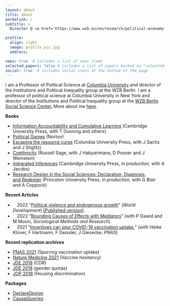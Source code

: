 ```yaml
---
layout: about
title: about
permalink: /
subtitle: > 
  Director @ <a href='https://www.wzb.eu/en/research/political-economy-of-development/institutions-and-political-inequality'>WZB Berlin</a> • Professor @ <a href='https://polisci.columbia.edu/'>Columbia University</a>

profile:
  align: right
  image: profile_pic.jpg
  address: 

news: true  # includes a list of news items
selected_papers: false # includes a list of papers marked as "selected={true}"
social: true  # includes social icons at the bottom of the page
---
```


I am a Professor of Political Science at <a href='https://polisci.columbia.edu/'>Columbia University</a> and director of the Institutions and Political Inequality group at the WZB Berlin. 
I am a professor of political science at Columbia University in New York and director of the Institutions and Political Inequality group at the <a href="https://wzb.eu/en">WZB Berlin Social Science Center.</a> More about me <a href="http://macartan.nyc/?page_id=394">here</a>.


<strong>Books</strong>
<ul>
 	<li><a href="https://www.cambridge.org/core/books/information-accountability-and-cumulative-learning/45DD58C16ED29DFFA9D69F0CF740EFB4">Information Accountability and Cumulative Learning</a> (Cambridge University Press, with T Dunning and others)</li>
 	<li><a href="https://www.wwnorton.co.uk/books/9780393263336-political-games">Political Games</a> (Norton)</li>
 	<li><a href="http://cup.columbia.edu/book/escaping-the-resource-curse/9780231141963">Escaping the resource curse</a> (Columbia University Press, with J Sachs and J Stiglitz)</li>
 	<li><a href="https://www.russellsage.org/publications/coethnicity-0">Coethnicity</a> (Russell Sage, with J Habyarimana, D Posner and J Weinstein)</li>
 	<li><span style="text-decoration: underline;">Integrated Inferences</span> (Cambridge University Press, <em>in production, </em>with A Jacobs)</li>
 	<li><span style="text-decoration: underline;"><span class="il">Research</span> Design in the Social Sciences: Declaration, Diagnosis, <span class="il">and</span> Redesign</span> (Princeton University Press, <em>in production, </em>with G Blair and A Coppock)</li>
</ul>
<strong>Recent Articles</strong>
<ul>
 	<li><img class="alignnone wp-image-611" src="http://macartan.nyc/wp-content/uploads/2021/08/655px-Open_Access_logo_PLoS_white.svg_-192x300.png" alt="" width="9" height="15" /> 2022 “<a href="http://macartan.nyc/wp-content/uploads/2022/10/political_violence_growth_preprint.pdf">Political violence and endogenous growth</a>” (<em>World Development</em>) <a href="https://www.sciencedirect.com/science/article/abs/pii/S0305750X22001838">[Published version]</a>.</li>
 	<li><img class="alignnone wp-image-611" src="http://macartan.nyc/wp-content/uploads/2021/08/655px-Open_Access_logo_PLoS_white.svg_-192x300.png" alt="" width="9" height="15" /> 2022 “<a href="http://macartan.nyc/wp-content/uploads/2021/07/20210617_Paper.pdf">Bounding Causes of Effects with Mediators</a>” (with P Dawid and M Musio, <em>Sociological Methods and Research</em>).</li>
 	<li><img class="alignnone wp-image-611" src="http://macartan.nyc/wp-content/uploads/2021/08/655px-Open_Access_logo_PLoS_white.svg_-192x300.png" alt="" width="9" height="15" /> 2021 "<a href="https://www.pnas.org/content/118/36/e2109543118">Incentives can spur COVID-19 vaccination uptake </a>" (with Heike Klüver, F Hartmann, F Geissler, J Giesecke, <em>PNAS</em>)</li>
 
</ul>
<strong>Recent replication archives</strong>
<ul>
 	<li><a href="https://wzb-ipi.github.io/covid_hesitancy_2021/">PNAS 2021</a> (Spurring vaccination uptake)</li>
 	<li><a href="https://wzb-ipi.github.io/covid_vaccines_nmed">Nature Medicine 2021</a> (Vaccine hesitancy)</li>
 	<li><a href="http://macartan.nyc/?page_id=438">JDE 2019</a> (CDR)</li>
 	<li><a href="http://macartan.nyc/?page_id=442">JDE 2018</a> (gender quotas)</li>
 	<li><a href="https://macartan.github.io/F-G-H_2018/">JOP 2018</a> (Housing discrimination)</li>
</ul>
<strong>Packages</strong>
<ul>
 	<li><a href="http://declaredesign.org">DeclareDesign</a></li>
 	<li><a href="https://cran.r-project.org/web/packages/CausalQueries/index.html">CausalQueries</a></li>
</ul>
&nbsp;